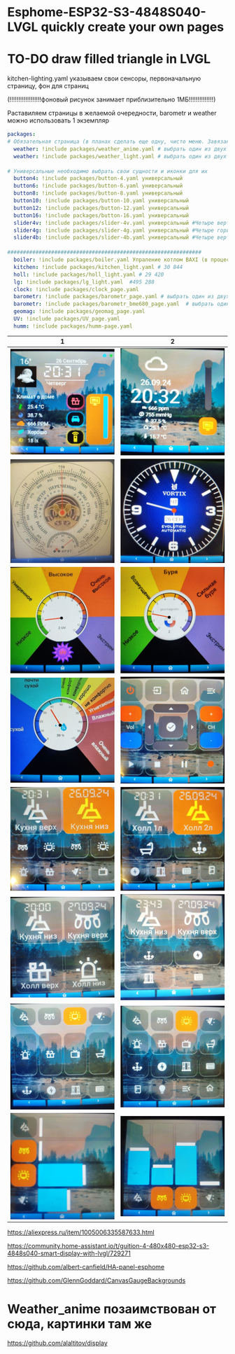 # Esphome-ESP32-S3-4848S040-LVGL  quickly create your own pages

# TO-DO draw filled triangle in LVGL

kitchen-lighting.yaml указываем свои сенсоры, первоначальную страницу, фон для страниц 

(!!!!!!!!!!!!!!!!!!фоновый рисунок занимает приблизительно 1МБ!!!!!!!!!!!!!!)


Раставиляем страницы в желаемой очередности, barometr и  weather можно использовать 1 экземпляр
```yaml
packages:
# Обязательная страница (в планах сделать еще одну, чисто меню. Завязаны с подсветкой дисплея)
  weather: !include packages/weather_anime.yaml # выбрать один из двух weather (в планах добавить цвета в зависимости от показаний)
  weather: !include packages/weather_light.yaml # выбрать один из двух weather (в планах добавить цвета в зависимости от показаний)

# Универсальные необходимо выбрать свои сущности и иконки для их
  button4: !include packages/button-4.yaml универсальный
  button6: !include packages/button-6.yaml универсальный 
  button8: !include packages/button-8.yaml универсальный 
  button10: !include packages/button-10.yaml универсальный 
  button12: !include packages/button-12.yaml универсальный 
  button16: !include packages/button-16.yaml универсальный 
  slider4v: !include packages/slider-4v.yaml универсальный #Четыре вертикальных слайдера
  slider4g: !include packages/slider-4g.yaml универсальный #Четыре горизонтальных слайдера
  slider4b: !include packages/slider-4b.yaml универсальный #Четыре вертикальных кнопки-слайдера (в процессе)

##############################################################
  boiler: !include packages/boiler.yaml Упраление котлом BAXI (в процессе)
  kitchen: !include packages/kitchen_light.yaml # 30 844
  holl: !include packages/holl_light.yaml # 29 420
  lg: !include packages/lg_light.yaml  #495 288
  clock: !include packages/clock_page.yaml
  barometr: !include packages/barometr_page.yaml # выбрать один из двух barometr
  barometr: !include packages/barometr_bme680_page.yaml  # выбрать один из двух barometr
  geomag: !include packages/geomag_page.yaml
  UV: !include packages/UV_page.yaml
  humm: !include packages/humm-page.yaml
```

|  1                                                         | 2                                                         | 
|------------------------------------------------------------|-----------------------------------------------------------|
|  ![1](https://github.com/ananyevgv/Esphome-ESP32-S3-4848S040-LVGL/blob/main/img/weather_anime.jpg) | ![2](https://github.com/ananyevgv/Esphome-ESP32-S3-4848S040-LVGL/blob/main/img/weather.jpg) | 
|  ![1](https://github.com/ananyevgv/Esphome-ESP32-S3-4848S040-LVGL/blob/main/img/bar.jpg) | ![2](https://github.com/ananyevgv/Esphome-ESP32-S3-4848S040-LVGL/blob/main/img/clock.jpg) | 
|  ![1](https://github.com/ananyevgv/Esphome-ESP32-S3-4848S040-LVGL/blob/main/img/uv.jpg) | ![2](https://github.com/ananyevgv/Esphome-ESP32-S3-4848S040-LVGL/blob/main/img/geo.jpg) | 
|  ![1](https://github.com/ananyevgv/Esphome-ESP32-S3-4848S040-LVGL/blob/main/img/humm.jpg) | ![2](https://github.com/ananyevgv/Esphome-ESP32-S3-4848S040-LVGL/blob/main/img/lg.jpg) | 
|  ![1](https://github.com/ananyevgv/Esphome-ESP32-S3-4848S040-LVGL/blob/main/img/kith.jpg) | ![2](https://github.com/ananyevgv/Esphome-ESP32-S3-4848S040-LVGL/blob/main/img/holl.jpg) | 
|  ![1](https://github.com/ananyevgv/Esphome-ESP32-S3-4848S040-LVGL/blob/main/img/but4.jpg) | ![2](https://github.com/ananyevgv/Esphome-ESP32-S3-4848S040-LVGL/blob/main/img/but6.jpg) | 
|  ![1](https://github.com/ananyevgv/Esphome-ESP32-S3-4848S040-LVGL/blob/main/img/but12.jpg) | ![2](https://github.com/ananyevgv/Esphome-ESP32-S3-4848S040-LVGL/blob/main/img/but16.jpg) | 
|  ![1](https://github.com/ananyevgv/Esphome-ESP32-S3-4848S040-LVGL/blob/main/img/sl-4g.jpg) | ![2](https://github.com/ananyevgv/Esphome-ESP32-S3-4848S040-LVGL/blob/main/img/sl-4v.jpg) | 

https://aliexpress.ru/item/1005006335587633.html

https://community.home-assistant.io/t/guition-4-480x480-esp32-s3-4848s040-smart-display-with-lvgl/729271

https://github.com/albert-canfield/HA-panel-esphome

https://github.com/GlennGoddard/CanvasGaugeBackgrounds

# Weather_anime позаимствован от сюда, картинки там же
https://github.com/alaltitov/display
